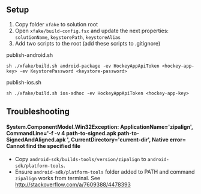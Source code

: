 ## Setup

1. Copy folder `xfake` to solution root
1. Open `xfake/build-config.fsx` and update the next properties: `solutionName`, `keystorePath`, `keystoreAlias`
1. Add two scripts to the root (add these scripts to .gitignore)

publish-android.sh
```
sh ./xfake/build.sh android-package -ev HockeyAppApiToken <hockey-app-key> -ev KeystorePassword <keystore-password>
```

publish-ios.sh
```
sh ./xfake/build.sh ios-adhoc -ev HockeyAppApiToken <hockey-app-key>
```

## Troubleshooting

#### System.ComponentModel.Win32Exception: ApplicationName='zipalign', CommandLine='-f -v 4 path-to-signed.apk path-to-SignedAndAligned.apk ', CurrentDirectory='current-dir', Native error= Cannot find the specified file

* Copy `android-sdk/builds-tools/version/zipalign` to `android-sdk/platform-tools`.
* Ensure `android-sdk/platform-tools` folder added to PATH and command `zipalign` works from terminal. See  http://stackoverflow.com/a/7609388/4478393
